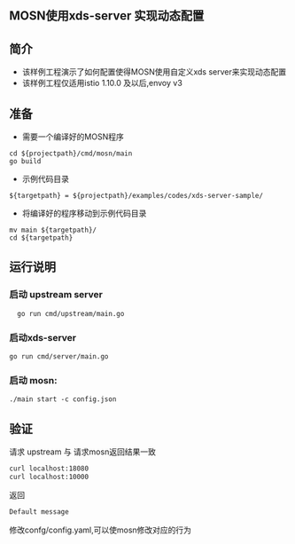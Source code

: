 ## MOSN使用xds-server 实现动态配置
 
## 简介

+ 该样例工程演示了如何配置使得MOSN使用自定义xds server来实现动态配置
+ 该样例工程仅适用istio 1.10.0 及以后,envoy v3
## 准备

+ 需要一个编译好的MOSN程序

```
cd ${projectpath}/cmd/mosn/main
go build
```

+ 示例代码目录

```
${targetpath} = ${projectpath}/examples/codes/xds-server-sample/
```

+ 将编译好的程序移动到示例代码目录

```
mv main ${targetpath}/
cd ${targetpath}
```


## 运行说明

### 启动 upstream server

```
  go run cmd/upstream/main.go 

```

### 启动xds-server


```
go run cmd/server/main.go

```

### 启动 mosn:

```
./main start -c config.json
```


## 验证

请求 upstream 与 请求mosn返回结果一致
```bash
curl localhost:18080
curl localhost:10000
```

返回

```bash
Default message
```
 
修改confg/config.yaml,可以使mosn修改对应的行为